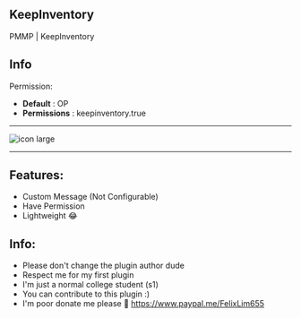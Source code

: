 ## KeepInventory
PMMP | KeepInventory

## Info
Permission:
- **Default** : OP
- **Permissions** : keepinventory.true

---

![icon large](https://i.ibb.co/JFrzWNd/icon.png)

---

## Features:
- Custom Message (Not Configurable)
- Have Permission
- Lightweight 😂

## Info:
- Please don't change the plugin author dude
- Respect me for my first plugin
- I'm just a normal college student (s1)
- You can contribute to this plugin :)
- I'm poor donate me please 🥺 https://www.paypal.me/FelixLim655
